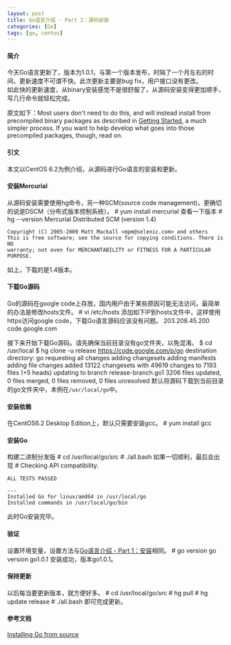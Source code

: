 ```yaml
---
layout: post
title: Go语言介绍 - Part 2：源码安装
categories: [Go]
tags: [go, centos]
---
```


#### 简介
今天Go语言更新了，版本为1.0.1，与第一个版本发布，时隔了一个月左右的时间，更新速度不可谓不快。此次更新主要是bug fix，用户接口没有更改。  
如此快的更新速度，从binary安装感觉不是很舒服了，从源码安装变得更加顺手，写几行命令就轻松完成。

原文如下：Most users don't need to do this, and will instead install from precompiled binary packages as described in [Getting Started][2], a much simpler process. If you want to help develop what goes into those precompiled packages, though, read on.
#### 引文
本文以CentOS 6.2为例介绍，从源码进行Go语言的安装和更新。

#### 安装Mercurial
从源码安装需要使用hg命令，另一种SCM(source code management)，更确切的说是DSCM（分布式版本控制系统）。
    # yum install mercurial
查看一下版本
    # hg --version
    Mercurial Distributed SCM (version 1.4)
    
    Copyright (C) 2005-2009 Matt Mackall <mpm@selenic.com> and others
    This is free software; see the source for copying conditions. There is NO
    warranty; not even for MERCHANTABILITY or FITNESS FOR A PARTICULAR PURPOSE.
如上，下载的是1.4版本。    
#### 下载Go源码
Go的源码在google code上存放，国内用户由于某些原因可能无法访问，最简单的办法是修改hosts文件。
    # vi /etc/hosts
添加如下IP到hosts文件中，这样使用https访问google code，下载Go语言源码应该没有问题。
    203.208.45.200 code.google.com

接下来开始下载Go源码。请先确保当前目录没有go文件夹，以免混淆。
    $ cd /usr/local
    $ hg clone -u release https://code.google.com/p/go
    destination directory: go
    requesting all changes
    adding changesets
    adding manifests
    adding file changes
    added 13122 changesets with 49619 changes to 7193 files (+5 heads)
    updating to branch release-branch.go1
    3206 files updated, 0 files merged, 0 files removed, 0 files unresolved
默认将源码下载到当前目录的go文件夹中，本例在`/usr/local/go`中。
#### 安装依赖
在CentOS6.2 Desktop Edition上，默认只需要安装gcc。
    # yum install gcc
#### 安装Go
构建二进制分发版
    # cd /usr/local/go/src
    # ./all.bash
如果一切顺利，最后会出现
    # Checking API compatibility.
    
    ALL TESTS PASSED
    
    ---
    Installed Go for linux/amd64 in /usr/local/go
    Installed commands in /usr/local/go/bin
此时Go安装完毕。
#### 验证
设置环境变量，设置方法与[Go语言介绍 - Part 1：安装][0]相同。
    # go version
    go version go1.0.1
安装成功，版本go1.0.1。
#### 保持更新
以后每当要更新版本，就方便好多。
    # cd /usr/local/go/src
    # hg pull
    # hg update release
    # ./all.bash
即可完成更新。
#### 参考文档
[Installing Go from source][1]

[0]: http://qizhanming.com/blog/2012/04/21/go-intro-1-install-on-centos
[1]: http://golang.org/doc/install/source
[2]: http://golang.org/doc/install
